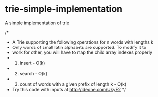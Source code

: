 trie-simple-implementation
==========================

A simple implementation of trie

/*
 * A Trie supporting the following operations for n words with lengths k
 * Only words of small latin alphabets are supported. To modify it to
 * work for other, you will have to map the child array indexes properly
 * 1. insert - O(k) 
 * 2. search - O(k)
 * 3. count of words with a given prefix of length k - O(k)
 * Try this code with inputs at http://ideone.com/UkyE2
*/